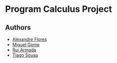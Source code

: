# Program Calculus Project

## Authors
* [Alexandre Flores](https://github.com/SugaryLump)
* [Miguel Gome](https://github.com/MayorX500)
* [Rui Armada](https://github.com/RuiArmada)
* [Tiago Sousa](https://github.com/Existency)
